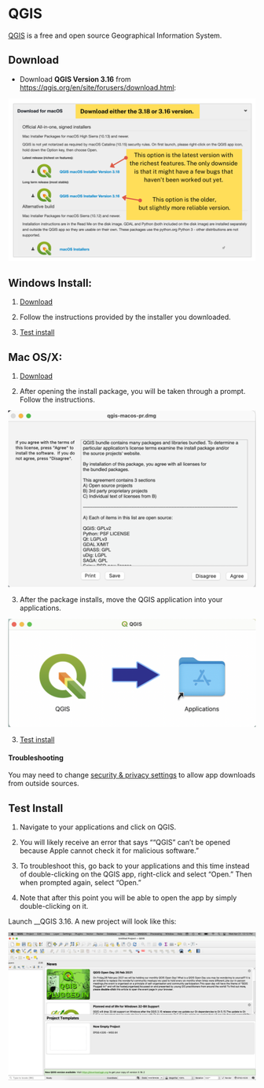 # QGIS

[QGIS](http://www.qgis.org/en/site/) is a free and open source Geographical Information System. 


## Download
* Download __QGIS Version 3.16__ from https://qgis.org/en/site/forusers/download.html:

![list of qgis download options ](../images/osx/QGIS/QGISinstall.png)

## Windows Install:

1. [Download](<https://qgis.org/en/site/forusers/download.html>)

2. Follow the instructions provided by the installer you downloaded.  

3. [Test install](#test-install)

## Mac OS/X:

1. [Download](<https://qgis.org/en/site/forusers/download.html>)

2. After opening the install package, you will be taken through a prompt. Follow the instructions.

![QGIS intaller](../images/osx/QGIS/QGISdownloadprompt.png)

3. After the package installs, move the QGIS application into your applications.

![QGIS move to apps](../images/osx/QGIS/QGISintoApps.png)

3. [Test install](#test-install)

#### Troubleshooting
You may need to change [security & privacy settings](https://support.apple.com/en-us/HT202491) to allow app downloads from outside sources.

## Test Install

1. Navigate to your applications and click on QGIS.

2. You will likely receive an error that says ““QGIS” can’t be opened because Apple cannot check it for malicious software.”

3. To troubleshoot this, go back to your applications and this time instead of double-clicking on the QGIS app, right-click and select “Open.” Then when prompted again, select “Open.”

4. Note that after this point you will be able to open the app by simply double-clicking on it. 
 
 Launch __QGIS 3.16. A new project will look like this:

![qgis installer](../images/osx/QGIS/QGISinterface.png)




